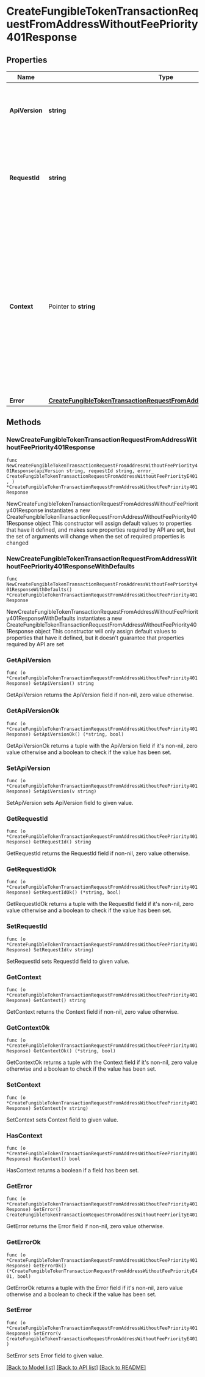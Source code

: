 # CreateFungibleTokenTransactionRequestFromAddressWithoutFeePriority401Response

## Properties

Name | Type | Description | Notes
------------ | ------------- | ------------- | -------------
**ApiVersion** | **string** | Specifies the version of the API that incorporates this endpoint. | 
**RequestId** | **string** | Defines the ID of the request. The &#x60;requestId&#x60; is generated by Crypto APIs and it&#39;s unique for every request. | 
**Context** | Pointer to **string** | In batch situations the user can use the context to correlate responses with requests. This property is present regardless of whether the response was successful or returned as an error. &#x60;context&#x60; is specified by the user. | [optional] 
**Error** | [**CreateFungibleTokenTransactionRequestFromAddressWithoutFeePriorityE401**](CreateFungibleTokenTransactionRequestFromAddressWithoutFeePriorityE401.md) |  | 

## Methods

### NewCreateFungibleTokenTransactionRequestFromAddressWithoutFeePriority401Response

`func NewCreateFungibleTokenTransactionRequestFromAddressWithoutFeePriority401Response(apiVersion string, requestId string, error_ CreateFungibleTokenTransactionRequestFromAddressWithoutFeePriorityE401, ) *CreateFungibleTokenTransactionRequestFromAddressWithoutFeePriority401Response`

NewCreateFungibleTokenTransactionRequestFromAddressWithoutFeePriority401Response instantiates a new CreateFungibleTokenTransactionRequestFromAddressWithoutFeePriority401Response object
This constructor will assign default values to properties that have it defined,
and makes sure properties required by API are set, but the set of arguments
will change when the set of required properties is changed

### NewCreateFungibleTokenTransactionRequestFromAddressWithoutFeePriority401ResponseWithDefaults

`func NewCreateFungibleTokenTransactionRequestFromAddressWithoutFeePriority401ResponseWithDefaults() *CreateFungibleTokenTransactionRequestFromAddressWithoutFeePriority401Response`

NewCreateFungibleTokenTransactionRequestFromAddressWithoutFeePriority401ResponseWithDefaults instantiates a new CreateFungibleTokenTransactionRequestFromAddressWithoutFeePriority401Response object
This constructor will only assign default values to properties that have it defined,
but it doesn't guarantee that properties required by API are set

### GetApiVersion

`func (o *CreateFungibleTokenTransactionRequestFromAddressWithoutFeePriority401Response) GetApiVersion() string`

GetApiVersion returns the ApiVersion field if non-nil, zero value otherwise.

### GetApiVersionOk

`func (o *CreateFungibleTokenTransactionRequestFromAddressWithoutFeePriority401Response) GetApiVersionOk() (*string, bool)`

GetApiVersionOk returns a tuple with the ApiVersion field if it's non-nil, zero value otherwise
and a boolean to check if the value has been set.

### SetApiVersion

`func (o *CreateFungibleTokenTransactionRequestFromAddressWithoutFeePriority401Response) SetApiVersion(v string)`

SetApiVersion sets ApiVersion field to given value.


### GetRequestId

`func (o *CreateFungibleTokenTransactionRequestFromAddressWithoutFeePriority401Response) GetRequestId() string`

GetRequestId returns the RequestId field if non-nil, zero value otherwise.

### GetRequestIdOk

`func (o *CreateFungibleTokenTransactionRequestFromAddressWithoutFeePriority401Response) GetRequestIdOk() (*string, bool)`

GetRequestIdOk returns a tuple with the RequestId field if it's non-nil, zero value otherwise
and a boolean to check if the value has been set.

### SetRequestId

`func (o *CreateFungibleTokenTransactionRequestFromAddressWithoutFeePriority401Response) SetRequestId(v string)`

SetRequestId sets RequestId field to given value.


### GetContext

`func (o *CreateFungibleTokenTransactionRequestFromAddressWithoutFeePriority401Response) GetContext() string`

GetContext returns the Context field if non-nil, zero value otherwise.

### GetContextOk

`func (o *CreateFungibleTokenTransactionRequestFromAddressWithoutFeePriority401Response) GetContextOk() (*string, bool)`

GetContextOk returns a tuple with the Context field if it's non-nil, zero value otherwise
and a boolean to check if the value has been set.

### SetContext

`func (o *CreateFungibleTokenTransactionRequestFromAddressWithoutFeePriority401Response) SetContext(v string)`

SetContext sets Context field to given value.

### HasContext

`func (o *CreateFungibleTokenTransactionRequestFromAddressWithoutFeePriority401Response) HasContext() bool`

HasContext returns a boolean if a field has been set.

### GetError

`func (o *CreateFungibleTokenTransactionRequestFromAddressWithoutFeePriority401Response) GetError() CreateFungibleTokenTransactionRequestFromAddressWithoutFeePriorityE401`

GetError returns the Error field if non-nil, zero value otherwise.

### GetErrorOk

`func (o *CreateFungibleTokenTransactionRequestFromAddressWithoutFeePriority401Response) GetErrorOk() (*CreateFungibleTokenTransactionRequestFromAddressWithoutFeePriorityE401, bool)`

GetErrorOk returns a tuple with the Error field if it's non-nil, zero value otherwise
and a boolean to check if the value has been set.

### SetError

`func (o *CreateFungibleTokenTransactionRequestFromAddressWithoutFeePriority401Response) SetError(v CreateFungibleTokenTransactionRequestFromAddressWithoutFeePriorityE401)`

SetError sets Error field to given value.



[[Back to Model list]](../README.md#documentation-for-models) [[Back to API list]](../README.md#documentation-for-api-endpoints) [[Back to README]](../README.md)


